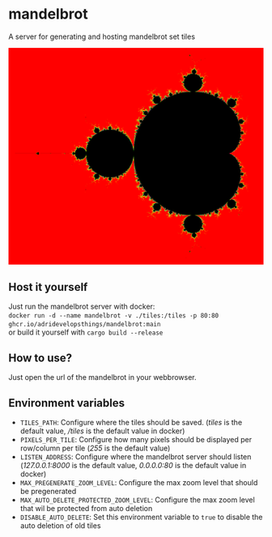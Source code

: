 # mandelbrot
A server for generating and hosting mandelbrot set tiles

![a picture of the mandelbrot set](screenshots/screenshot.png)

## Host it yourself
Just run the mandelbrot server with docker:  
```docker run -d --name mandelbrot -v ./tiles:/tiles -p 80:80 ghcr.io/adridevelopsthings/mandelbrot:main```  
or build it yourself with ``cargo build --release``

## How to use?
Just open the url of the mandelbrot in your webbrowser.

## Environment variables
- `TILES_PATH`: Configure where the tiles should be saved. (*tiles* is the default value, */tiles* is the default value in docker)
- `PIXELS_PER_TILE`: Configure how many pixels should be displayed per row/column per tile (*255* is the default value)
- `LISTEN_ADDRESS`: Configure where the mandelbrot server should listen (*127.0.0.1:8000* is the default value, *0.0.0.0:80* is the default value in docker)
- `MAX_PREGENERATE_ZOOM_LEVEL`: Configure the max zoom level that should be pregenerated
- `MAX_AUTO_DELETE_PROTECTED_ZOOM_LEVEL`: Configure the max zoom level that wil be protected from auto deletion
- `DISABLE_AUTO_DELETE`: Set this environment variable to `true` to disable the auto deletion of old tiles